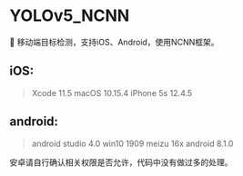 # YOLOv5_NCNN
🍅 移动端目标检测，支持iOS、Android，使用NCNN框架。

## iOS:
> Xcode 11.5
> macOS 10.15.4
> iPhone 5s 12.4.5

## android:
> android studio 4.0
> win10 1909
> meizu 16x
> android 8.1.0

安卓请自行确认相关权限是否允许，代码中没有做过多的处理。

